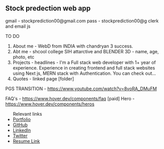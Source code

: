
<h2>Stock predection web app</h2>
gmail - stockprediction00@gmail.com
pass - stockprediction00@g
clerk and email js

TO DO 

1. About me - WebD from INDIA with chandryan 3 success. 
2. Abt me - shcool college SIH attarctive and BLENDER 3D - name, age, photo, etc
3. Projects - headlines - I'm a Full stack web developer with 1+ year of experience. Experience in creating frontend and full stack websites using Next js, MERN stack with Authentication. You can check out...
4. Quotes - linked page [folder]

PGS TRANSITION - https://www.youtube.com/watch?v=8voRA_DMuFM

FAQ's - https://www.hover.dev/components/faq [paid]
Hero - https://www.hover.dev/components/heros


<ul>
  Relevant links
    <li><a href="https://ak-nextjs-portfolio.vercel.app">Portfolio</a></li>
    <li><a href="https://github.com/Githubak2002">GitHub</a></li>
    <li><a href="https://www.linkedin.com/in/anuraglohar">LinkedIn</a></li>
    <li><a href="https://twitter.com/Anurag_2023_">Twitter</a></li>
    <li><a href="https://drive.google.com/file/d/1OrZKuEtW979tChBNnp_fWkRdJdkIGma7/view">Resume Link</a></li>
</ul>
